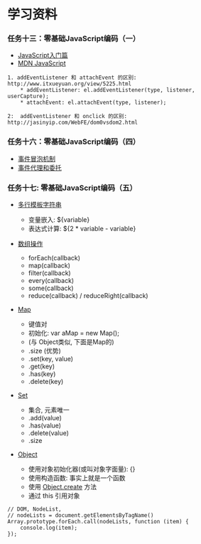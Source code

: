 # 学习资料

### 任务十三：零基础JavaScript编码（一）
* [JavaScript入门篇](http://www.imooc.com/view/36)
* [MDN JavaScript](https://developer.mozilla.org/zh-CN/docs/Web/JavaScript)

```
1. addEventListener 和 attachEvent 的区别: http://www.itxueyuan.org/view/5225.html
    * addEventListener: el.addEventListener(type, listener, userCapture);
    * attachEvent: el.attachEvent(type, listener);

2:  addEventListener 和 onclick 的区别: http://jasinyip.com/WebFE/dom0vsdom2.html
```

### 任务十六：零基础JavaScript编码（四）
* [事件冒泡机制]()
* [事件代理和委托](http://blog.csdn.net/majian_1987/article/details/8591385)

### 任务十七: 零基础JavaScript编码（五）
* [多行模板字符串](https://developer.mozilla.org/zh-CN/docs/Web/JavaScript/Guide/Text_formatting)
    * 变量嵌入: ${variable}
    * 表达式计算: ${2 * variable - variable}
* [数组操作](https://developer.mozilla.org/zh-CN/docs/Web/JavaScript/Guide/Indexed_collections)
    * forEach(callback)
    * map(callback)
    * filter(callback)
    * every(callback)
    * some(callback)
    * reduce(callback) / reduceRight(callback)

* [Map]()
    * 键值对
    * 初始化: var aMap = new Map();
    * (与 Object类似, 下面是Map的)
    * .size (优势)
    * .set(key, value)
    * .get(key)
    * .has(key)
    * .delete(key)

* [Set]()
    * 集合, 元素唯一
    * .add(value)
    * .has(value)
    * .delete(value)
    * .size

* [Object]()
    * 使用对象初始化器(或叫对象字面量): {}
    * 使用构造函数: 事实上就是一个函数
    * 使用 [Object.create](https://developer.mozilla.org/zh-CN/docs/JavaScript/Reference/Global_Objects/Object/create) 方法
    * 通过 this 引用对象 

```
// DOM, NodeList, 
// nodeLists = document.getElementsByTagName()
Array.prototype.forEach.call(nodeLists, function (item) {
    console.log(item);
});
```


